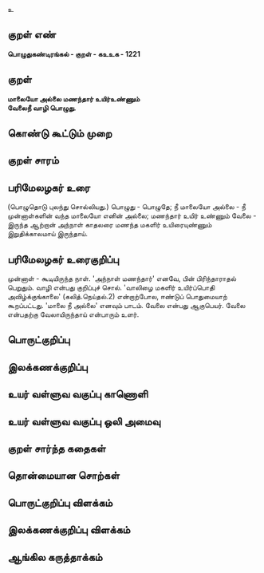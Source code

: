 உ

## குறள் எண் 

**பொழுதுகண்டிரங்கல் - குறள் - கஉஉக - 1221**

## குறள் 

**மாலையோ அல்லை மணந்தார் உயிர்உண்ணும்  
வேலைநீ வாழி பொழுது.** 

## கொண்டு கூட்டும் முறை


## குறள் சாரம் 


## பரிமேலழகர் உரை

(பொழுதொடு புலந்து சொல்லியது.) பொழுது - பொழுதே; நீ மாலையோ அல்லை - நீ முன்னாள்களின் வந்த மாலையோ எனின் அல்லை; மணந்தார் உயிர் உண்ணும் வேலை - இருந்த ஆற்றான் அந்நாள் காதலரை மணந்த மகளிர் உயிரையுண்ணும் இறுதிக்காலமாய் இருந்தாய்.

## பரிமேலழகர் உரைகுறிப்பு   

முன்னாள் - கூடியிருந்த நாள். 'அந்நாள் மணந்தார்' எனவே, பின் பிரிந்தாராதல் பெறுதும். வாழி என்பது குறிப்புச் சொல். 'வாலிழை மகளிர் உயிர்ப்பொதி அவிழ்க்குங்காலை' (கலித்.நெய்தல்.2) என்றாற்போல, ஈண்டுப் பொதுமையாற் கூறப்பட்டது. 'மாலை நீ அல்லை' எனவும் பாடம். வேலை என்பது ஆகுபெயர். வேலை என்பதற்கு வேலாயிருந்தாய் என்பாரும் உளர்.

## பொருட்குறிப்பு 


## இலக்கணக்குறிப்பு  


## உயர் வள்ளுவ வகுப்பு காணொளி


## உயர் வள்ளுவ வகுப்பு ஒலி அமைவு 

 
## குறள் சார்ந்த கதைகள் 


## தொன்மையான சொற்கள்


## பொருட்குறிப்பு விளக்கம்


## இலக்கணக்குறிப்பு விளக்கம்


## ஆங்கில கருத்தாக்கம் 


